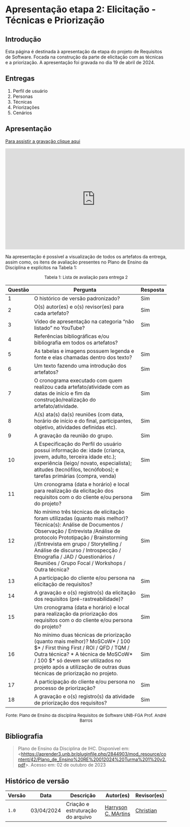 # Apresentação etapa 2: Elicitação -Técnicas e Priorização

## Introdução

Esta página é destinada à apresentação da etapa  do projeto de Requisitos de Software. Focada na construção da parte de elicitação com as técnicas e a priorização. A apresentação foi gravada no dia 19 de abril de 2024.

## Entregas

1. Perfil de usuário
2. Personas
3. Técnicas
4. Priorizações 
5. Cenários

## Apresentação

[Para assistir a gravação clique aqui](https://youtu.be/2S2Yr7c_a5o)

<center>

<iframe width="560" height="315" src="https://www.youtube.com/embed/2S2Yr7c_a5o?si=Mr4oPtAVjXG9uEZF" title="YouTube video player" frameborder="0" allow="accelerometer; autoplay; clipboard-write; encrypted-media; gyroscope; picture-in-picture; web-share" referrerpolicy="strict-origin-when-cross-origin" allowfullscreen></iframe>

</center>

Na apresentação é possível a visualização de todos os artefatos da entrega, assim como, os itens de avaliação presentes no Plano de Ensino da Disciplina e explícitos na Tabela 1:

<center>

<font size="2"><p style="text-align: center">Tabela 1: Lista de avaliação para entrega 2</p></font>

| Questão | Pergunta | Resposta |
|---------|----------|----------|
| 1       | O histórico de versão padronizado? |   Sim       |
| 2       | O(s) autor(es) e o(s) revisor(es) para cada artefato? |  Sim        |
| 3       | Vídeo de apresentação na categoria “não listado” no YouTube? |    Sim      |
| 4       | Referências bibliográficas e/ou bibliografia em todos os artefatos? |          |
| 5       | As tabelas e imagens possuem legenda e fonte e elas chamadas dentro dos texto? |   Sim       |
| 6       | Um texto fazendo uma introdução dos artefatos? |     Sim     |
| 7       | O cronograma executado com quem realizou cada artefato/atividade com as datas de início e fim da construção/realização do artefato/atividade. |  Sim       |
| 8       | A(s) ata(s) da(s) reuniões (com data, horário de início e do final, participantes, objetivo, atividades definidas etc). |    Sim      |
| 9       | A gravação da reunião do grupo. |   Sim       |
| 10      | A Especificação do Perfil do usuário possui informação de:  idade (criança, jovem, adulto, terceira idade etc.);  experiência (leigo/ novato, especialista); atitudes (tecnófilos, tecnófobos); e tarefas primárias (compra, venda) |    Sim      |
| 11      | Um cronograma (data e horário) e local para realização da elicitação dos requisitos com o do cliente e/ou persona do projeto? |  Sim        |
| 12     | No mínimo três técnicas de elicitação foram utilizadas (quanto mais melhor)? Técnica(s): Análise de Documentos / Observação / Entrevista /Análise de protocolo Prototipação / Brainstorming //Entrevista em grupo / Storytelling / Análise de discurso / Introspecção / Etnografia / JAD / Questionários / Reuniões / Grupo Focal / Workshops / Outra técnica? |      Sim    |
| 13     | A participação do cliente e/ou persona na elicitação de requisitos? |    Sim      |
| 14      | A gravação e o(s) registro(s) da elicitação dos requisitos (pré-rastreabilidade)? |   Sim       |
| 15      | Um cronograma (data e horário) e local para realização da priorização dos requisitos com o do cliente e/ou persona do projeto? |  Sim        |
| 16      | No mínimo duas técnicas de priorização (quanto mais melhor)? MoSCoW* / 100 $* / First thing First / ROI / QFD / TQM / Outra técnica? * A técnica de MoSCoW* / 100 $* só devem ser utilizados no projeto após a utilização de outras duas técnicas de priorização no projeto. |  Sim        |
| 17     | A participação do cliente e/ou persona no processo de priorização? | Sim         |
| 18      | A gravação e o(s) registro(s) da atividade de priorização dos requisitos? | Sim         |

<font size="2"><p style="text-align: center">Fonte: Plano de Ensino da disciplina Requisitos de Software UNB-FGA Prof. André Barros</p></font>

</center>

## Bibliografia

> Plano de Ensino da Disciplina de IHC. Disponível em: <<hhttps://aprender3.unb.br/pluginfile.php/2844903/mod_resource/content/42/Plano_de_Ensino%20RE%20012024%20Turma%201%20v2.pdf>>. Acesso em: 02 de outubro de 2023

## Histórico de versão

| Versão |    Data    | Descrição                         | Autor(es)                                      | Revisor(es)                                    |
| ------ | :--------: | --------------------------------- | ---------------------------------------------- | ---------------------------------------------- |
| `1.0`    | 03/04/2024 | Criação e estruturação do arquivo |[Harryson C. MArtins](https://github.com/harry-cmartin) |[Christian](https://github.com/crstyhs)|